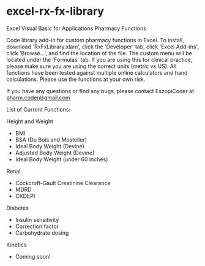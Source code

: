 # excel-rx-fx-library
Excel Visual Basic for Applications Pharmacy Functions

Code library add-in for custom pharmacy functions in Excel. To install, download 'RxFxLibrary.xlam', click the 'Developer' tab, click 'Excel Add-ins', click 'Browse...', and find the location of the file. The custom menu will be located under the 'Formulas' tab. If you are using this for clinical practice, please make sure you are using the correct units (metric vs US). All functions have been tested against multiple online calculators and hand calculations. Please use the functions at your own risk.

If you have any questions or find any bugs, please contact EszopiCoder at pharm.coder@gmail.com


List of Current Functions:

Height and Weight
- BMI
- BSA (Du Bois and Mosteller)
- Ideal Body Weight (Devine)
- Adjusted Body Weight (Devine)
- Ideal Body Weight (under 60 inches)

Renal
- Cockcroft-Gault Creatinine Clearance
- MDRD
- CKDEPI

Diabetes
- Insulin sensitivity
- Correction factor
- Carbohydrate dosing

Kinetics
- Coming soon!
